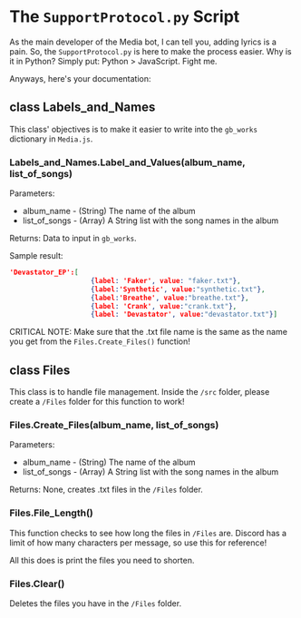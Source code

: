 # The `SupportProtocol.py` Script
As the main developer of the Media bot, I can tell you, adding lyrics is a pain. So, the `SupportProtocol.py` is here to make the process easier. Why is it in Python? Simply put: Python > JavaScript. Fight me.

Anyways, here's your documentation:

## class Labels_and_Names
This class' objectives is to make it easier to write into the `gb_works` dictionary in `Media.js`.

### Labels_and_Names.Label_and_Values(album_name, list_of_songs)
Parameters:
* album_name - (String) The name of the album
* list_of_songs - (Array) A String list with the song names in the album

Returns: Data to input in `gb_works`.

Sample result:
```json
'Devastator_EP':[
                    {label: 'Faker', value: "faker.txt"},
                    {label:'Synthetic', value:"synthetic.txt"},
                    {label:'Breathe', value:"breathe.txt"},
                    {label: 'Crank', value:"crank.txt"},
                    {label: 'Devastator', value:"devastator.txt"}]
```

CRITICAL NOTE: Make sure that the .txt file name is the same as the name you get from the `Files.Create_Files()` function!

## class Files
This class is to handle file management. Inside the `/src` folder, please create a `/Files` folder for this function to work!

### Files.Create_Files(album_name, list_of_songs)
Parameters:
* album_name - (String) The name of the album
* list_of_songs - (Array) A String list with the song names in the album

Returns: None, creates .txt files in the `/Files` folder.

### Files.File_Length()
This function checks to see how long the files in `/Files` are. Discord has a limit of how many characters per message, so use this for reference!

All this does is print the files you need to shorten.

### Files.Clear()
Deletes the files you have in the `/Files` folder.
